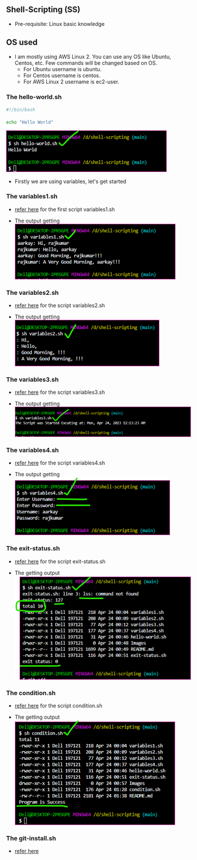 Shell-Scripting (SS)
--------------------

* Pre-requisite: Linux basic knowledge

OS used
--------

* I am mostly using AWS Linux 2. You can use any OS like Ubuntu, Centos, etc. Few commands will be changed based on OS.
    * For Ubuntu username is ubuntu.
    * For Centos username is centos.
    * For AWS Linux 2 username is ec2-user.

### The hello-world.sh

```bash
#!/bin/bash

echo "Hello World"
```
![preview](Images/ss5.png)

* Firstly we are using variables, let's get started

### The variables1.sh  

* [refer here](https://github.com/qtaarkayapril23/shell-scripting/commit/18d6b2a14412ceefa80ffc6711eabfa04e152467#diff-eb2438092149171548e316f9dda1827048d28e7ef3d5d41b8f49dd267d96fd01) for the first script variables1.sh

* The output getting
![preview](Images/ss1.png)


### The variables2.sh

* [refer here](https://github.com/qtaarkayapril23/shell-scripting/commit/18d6b2a14412ceefa80ffc6711eabfa04e152467#diff-9731339ca5c929ab416ca6bca927204cbc0e0dbf5e5b64f9f3ed3cfe72ea3380) for the script variables2.sh

* The output getting
![preview](Images/ss2.png)


### The variables3.sh

* [refer here](https://github.com/qtaarkayapril23/shell-scripting/commit/18d6b2a14412ceefa80ffc6711eabfa04e152467#diff-7c834c54f7cdb526cf218412de20e1cc43e51d848c5f1540ba6bbb53eef360ac) for the script variables3.sh

* The output getting
![preview](Images/ss3.png)


### The variables4.sh

* [refer here](https://github.com/qtaarkayapril23/shell-scripting/commit/d370311e1a857d5d53e97773a46d8858b667a7a2#diff-670efdd233050912b7bc78e17773b4d26333a81d794616cbc8afa2b50e09f62c) for the script variables4.sh

* The output getting
![preview](Images/ss4.png)


### The exit-status.sh

* [refer here](https://github.com/qtaarkayapril23/shell-scripting/commit/b6708d8d37f06b8d3b05b3151fca45e6d991242f#diff-4ba99d10b4d7a5f8b4ea1343e06b2cba203f6fb97a3b979f4bef1310ae2d91b9) for the script exit-status.sh

* The getting output
![preview](Images/ss6.png)


### The condition.sh

* [refer here](https://github.com/qtaarkayapril23/shell-scripting/blob/main/condition.sh) for the script condition.sh 

* The getting output
![preview](Images/ss7.png)


### The git-install.sh

* [refer here]()